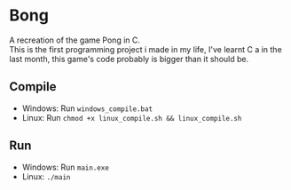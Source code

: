 # Bong

 A recreation of the game Pong in C.  
 This is the first programming project i made in my life,
 I've learnt C a in the last month, this game's code probably
 is bigger than it should be.

## Compile

- Windows: Run `windows_compile.bat`
- Linux: Run `chmod +x linux_compile.sh && linux_compile.sh`

## Run

- Windows: Run `main.exe`
- Linux: `./main`
